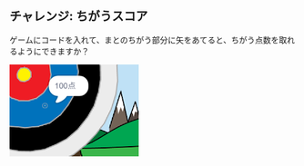 ## チャレンジ: ちがうスコア

ゲームにコードを入れて、まとのちがう部分に矢をあてると、ちがう点数を取れるようにできますか？

![まとの青い部分の上に十字、100点というセリフ付き](images/archery-challenge.png)